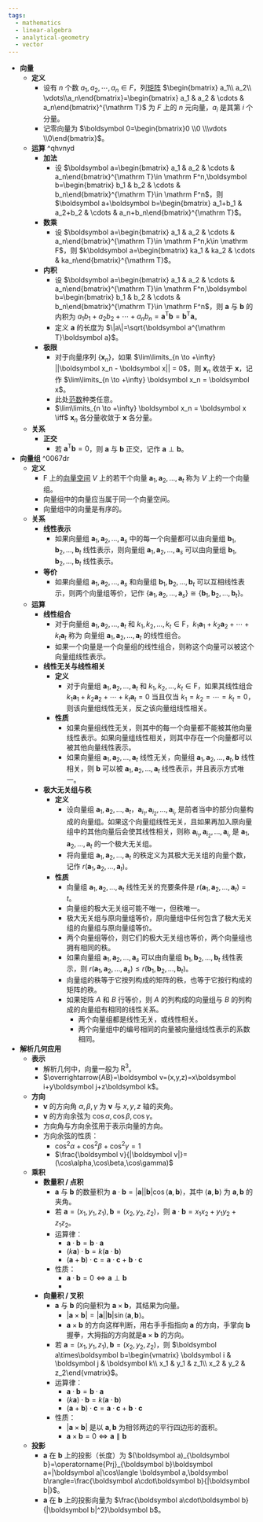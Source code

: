 ```yaml
---
tags:
  - mathematics
  - linear-algebra
  - analytical-geometry
  - vector
---
```

- **向量**
    - **定义**
        - 设有 $n$ 个数 $a_1,a_2,\cdots,a_n \in F$，列[矩阵](/notes/docs/mathematics/linear-algrbra/matrix) $\begin{bmatrix} a_1\\ a_2\\ \vdots\\a_n\end{bmatrix}=\begin{bmatrix} a_1 & a_2 & \cdots & a_n\end{bmatrix}^{\mathrm T}$ 为 $F$ 上的 $n$ 元向量，$a_i$ 是其第 $i$ 个分量。
        - 记零向量为 $\boldsymbol 0=\begin{bmatrix}0 \\0 \\\vdots \\0\end{bmatrix}$。
    - **运算** ^qhvnyd
        - **加法**
            - 设 $\boldsymbol a=\begin{bmatrix} a_1 & a_2 & \cdots & a_n\end{bmatrix}^{\mathrm T}\in \mathrm F^n,\boldsymbol b=\begin{bmatrix} b_1 & b_2 & \cdots & b_n\end{bmatrix}^{\mathrm T}\in \mathrm F^n$，则 $\boldsymbol a+\boldsymbol b=\begin{bmatrix} a_1+b_1 & a_2+b_2 & \cdots & a_n+b_n\end{bmatrix}^{\mathrm T}$。
        - **数乘**
            - 设 $\boldsymbol a=\begin{bmatrix} a_1 & a_2 & \cdots & a_n\end{bmatrix}^{\mathrm T}\in \mathrm F^n,k\in \mathrm F$，则 $k\boldsymbol a=\begin{bmatrix} ka_1 & ka_2 & \cdots & ka_n\end{bmatrix}^{\mathrm T}$。
        - **内积**
            - 设 $\boldsymbol a=\begin{bmatrix} a_1 & a_2 & \cdots & a_n\end{bmatrix}^{\mathrm T}\in \mathrm F^n,\boldsymbol b=\begin{bmatrix} b_1 & b_2 & \cdots & b_n\end{bmatrix}^{\mathrm T}\in \mathrm F^n$，则 $\boldsymbol a$ 与 $\boldsymbol b$ 的内积为 $a_1b_1+a_2b_2+\cdots+a_nb_n=\boldsymbol a^{\mathrm T}\boldsymbol b=\boldsymbol b^{\mathrm T}\boldsymbol a$。
            - 定义 $\boldsymbol a$ 的长度为 $\|a\|=\sqrt{\boldsymbol a^{\mathrm T}\boldsymbol a}$。
        - **极限**
            - 对于向量序列 $\{\boldsymbol x_n\}$，如果 $\lim\limits_{n \to +\infty} ||\boldsymbol x_n - \boldsymbol x|| = 0$，则 $\boldsymbol x_n$ 收敛于 $\boldsymbol x$，记作 $\lim\limits_{n \to +\infty} \boldsymbol x_n = \boldsymbol x$。
            - 此处[范数](/notes/docs/mathematics/linear-algrbra/norm)种类任意。
            - $\lim\limits_{n \to +\infty} \boldsymbol x_n = \boldsymbol x \iff$ $\boldsymbol x_n$ 各分量收敛于 $\boldsymbol x$ 各分量。
    - **关系**
        - **正交**
            - 若 $\boldsymbol a^{\mathrm T}\boldsymbol b=0$，则 $\boldsymbol a$ 与 $\boldsymbol b$ 正交，记作 $\boldsymbol a\perp\boldsymbol b$。
- **向量组** ^0067dr
    - **定义**
        - $\mathrm F$ 上的[向量空间](/notes/docs/mathematics/linear-algrbra/vector-space) $V$ 上的若干个向量 $\boldsymbol a_1,\boldsymbol a_2,\dots,\boldsymbol a_t$ 称为 $V$ 上的一个向量组。
        - 向量组中的向量应当属于同一个向量空间。
        - 向量组中的向量是有序的。
    - **关系**
        - **线性表示**
            - 如果向量组 $\boldsymbol a_1,\boldsymbol a_2,\dots,\boldsymbol a_s$  中的每一个向量都可以由向量组 $\boldsymbol b_1,\boldsymbol b_2,\dots,\boldsymbol b_t$ 线性表示，则向量组 $\boldsymbol a_1,\boldsymbol a_2,\dots,\boldsymbol a_s$ 可以由向量组 $\boldsymbol b_1,\boldsymbol b_2,\dots,\boldsymbol b_t$ 线性表示。
        - **等价**
            - 如果向量组 $\boldsymbol a_1,\boldsymbol a_2,\dots,\boldsymbol a_s$ 和向量组 $\boldsymbol b_1,\boldsymbol b_2,\dots,\boldsymbol b_t$ 可以互相线性表示，则两个向量组等价，记作 $\{\boldsymbol a_1,\boldsymbol a_2,\dots,\boldsymbol a_s\}\cong\{\boldsymbol b_1,\boldsymbol b_2,\dots,\boldsymbol b_t\}$。
    - **运算**
        - **线性组合**
            - 对于向量组 $\boldsymbol a_1,\boldsymbol a_2,\dots,\boldsymbol a_t$ 和 $k_1,k_2,\dots,k_t\in\mathrm F$，$k_1\boldsymbol a_1+k_2\boldsymbol a_2+\cdots+k_t\boldsymbol a_t$ 称为 向量组 $\boldsymbol a_1,\boldsymbol a_2,\dots,\boldsymbol a_t$ 的线性组合。
            - 如果一个向量是一个向量组的线性组合，则称这个向量可以被这个向量组线性表示。
        - **线性无关与线性相关**
            - **定义**
                - 对于向量组 $\boldsymbol a_1,\boldsymbol a_2,\dots,\boldsymbol a_t$ 和 $k_1,k_2,\dots,k_t\in\mathrm F$，如果其线性组合 $k_1\boldsymbol a_1+k_2\boldsymbol a_2+\cdots+k_t\boldsymbol a_t=0$ 当且仅当 $k_1=k_2=\cdots=k_t=0$，则该向量组线性无关，反之该向量组线性相关。
            - **性质**
                - 如果向量组线性无关，则其中的每一个向量都不能被其他向量线性表示。如果向量组线性相关，则其中存在一个向量都可以被其他向量线性表示。
                - 如果向量组 $\boldsymbol a_1,\boldsymbol a_2,\dots,\boldsymbol a_t$ 线性无关，向量组 $\boldsymbol a_1,\boldsymbol a_2,\dots,\boldsymbol a_t,\boldsymbol b$ 线性相关，则 $\boldsymbol b$ 可以被 $\boldsymbol a_1,\boldsymbol a_2,\dots,\boldsymbol a_t$ 线性表示，并且表示方式唯一。
        - **极大无关组与秩**
            - **定义**
                - 设向量组 $\boldsymbol a_1,\boldsymbol a_2,\dots,\boldsymbol a_t$，$\boldsymbol a_{i_1},\boldsymbol a_{i_2},\dots,\boldsymbol a_{i_r}$ 是前者当中的部分向量构成的向量组。如果这个向量组线性无关，且如果再加入原向量组中的其他向量后会使其线性相关，则称 $\boldsymbol a_{i_1},\boldsymbol a_{i_2},\dots,\boldsymbol a_{i_r}$ 是 $\boldsymbol a_1,\boldsymbol a_2,\dots,\boldsymbol a_t$ 的一个极大无关组。
                - 将向量组 $\boldsymbol a_1,\boldsymbol a_2,\dots,\boldsymbol a_t$ 的秩定义为其极大无关组的向量个数，记作 $r(\boldsymbol a_1,\boldsymbol a_2,\dots,\boldsymbol a_t)$。
            - **性质**
                - 向量组 $\boldsymbol a_1,\boldsymbol a_2,\dots,\boldsymbol a_t$ 线性无关的充要条件是 $r(\boldsymbol a_1,\boldsymbol a_2,\dots,\boldsymbol a_t)=t$。
                - 向量组的极大无关组可能不唯一，但秩唯一。
                - 极大无关组与原向量组等价，原向量组中任何包含了极大无关组的向量组与原向量组等价。
                - 两个向量组等价，则它们的极大无关组也等价，两个向量组也拥有相同的秩。
                - 如果向量组 $\boldsymbol a_1,\boldsymbol a_2,\dots,\boldsymbol a_s$ 可以由向量组 $\boldsymbol b_1,\boldsymbol b_2,\dots,\boldsymbol b_t$ 线性表示，则 $r(\boldsymbol a_1,\boldsymbol a_2,\dots,\boldsymbol a_s)\le r(\boldsymbol b_1,\boldsymbol b_2,\dots,\boldsymbol b_t)$。
                - 向量组的秩等于它按列构成的矩阵的秩，也等于它按行构成的矩阵的秩。
                - 如果矩阵 $A$ 和 $B$ 行等价，则 $A$ 的列构成的向量组与 $B$ 的列构成的向量组有相同的线性关系。
                    - 两个向量组都是线性无关，或线性相关。
                    - 两个向量组中的编号相同的向量被向量组线性表示的系数相同。
- **解析几何应用**
    - **表示**
        - 解析几何中，向量一般为 $\mathrm R^3$。
        - $\overrightarrow{AB}=\boldsymbol v=(x,y,z)=x\boldsymbol i+y\boldsymbol j+z\boldsymbol k$。
    - **方向**
        - $\boldsymbol v$ 的方向角 $\alpha,\beta,\gamma$ 为 $\boldsymbol v$ 与 $x,y,z$ 轴的夹角。
        - $\boldsymbol v$ 的方向余弦为 $\cos\alpha,\cos\beta,\cos\gamma$。
        - 方向角与方向余弦用于表示向量的方向。
        - 方向余弦的性质：
            - $\cos^2\alpha+\cos^2\beta+\cos^2\gamma=1$
            - $\frac{\boldsymbol v}{|\boldsymbol v|}=(\cos\alpha,\cos\beta,\cos\gamma)$
    - **乘积**
        - **数量积 / 点积**
            - $\boldsymbol a$ 与 $\boldsymbol b$ 的数量积为 $\boldsymbol a\cdot\boldsymbol b=|\boldsymbol a||\boldsymbol b|\cos\langle \boldsymbol a,\boldsymbol b\rangle$，其中 $\langle \boldsymbol a,\boldsymbol b\rangle$ 为 $\boldsymbol a,\boldsymbol b$ 的夹角。
            - 若 $\boldsymbol a=(x_1,y_1,z_1),\boldsymbol b=(x_2,y_2,z_2)$，则 $\boldsymbol a\cdot\boldsymbol b=x_1x_2+y_1y_2+z_1z_2$。
            - 运算律：
                - $\boldsymbol a\cdot\boldsymbol b=\boldsymbol b\cdot\boldsymbol a$
                - $(k\boldsymbol a)\cdot\boldsymbol b=k(\boldsymbol a\cdot\boldsymbol b)$
                - $(\boldsymbol a+\boldsymbol b)\cdot \boldsymbol c=\boldsymbol a\cdot\boldsymbol c+\boldsymbol b\cdot\boldsymbol c$
            - 性质：
                - $\boldsymbol a\cdot\boldsymbol b=0 \iff \boldsymbol a\perp\boldsymbol b$
                -
        - **向量积 / 叉积**
            - $\boldsymbol a$ 与 $\boldsymbol b$ 的向量积为 $\boldsymbol a\times\boldsymbol b$，其结果为向量。
                - $|\boldsymbol a\times\boldsymbol b|=|\boldsymbol a||\boldsymbol b|\sin\langle \boldsymbol a,\boldsymbol b\rangle$。
                - $\boldsymbol a\times\boldsymbol b$ 的方向这样判断，用右手手指指向 $\boldsymbol a$ 的方向，手掌向 $\boldsymbol b$ 握拳，大拇指的方向就是$\boldsymbol a\times\boldsymbol b$ 的方向。
            - 若 $\boldsymbol a=(x_1,y_1,z_1),\boldsymbol b=(x_2,y_2,z_2)$，则 $\boldsymbol a\times\boldsymbol b=\begin{vmatrix} \boldsymbol i & \boldsymbol j & \boldsymbol k\\ x_1 & y_1 & z_1\\ x_2 & y_2 & z_2\end{vmatrix}$。
            - 运算律：
                - $\boldsymbol a\cdot\boldsymbol b=\boldsymbol b\cdot\boldsymbol a$
                - $(k\boldsymbol a)\cdot\boldsymbol b=k(\boldsymbol a\cdot\boldsymbol b)$
                - $(\boldsymbol a+\boldsymbol b)\cdot \boldsymbol c=\boldsymbol a\cdot\boldsymbol c+\boldsymbol b\cdot\boldsymbol c$
            - 性质：
                - $|\boldsymbol a\times\boldsymbol b|$ 是以 $\boldsymbol a,\boldsymbol b$ 为相邻两边的平行四边形的面积。
                - $\boldsymbol a\times\boldsymbol b=0 \iff \boldsymbol a\parallel\boldsymbol b$
    - **投影**
        - $\boldsymbol a$ 在 $\boldsymbol b$ 上的投影（长度）为 $(\boldsymbol a)_{\boldsymbol b}=\operatorname{Prj}_{\boldsymbol b}\boldsymbol a=|\boldsymbol a|\cos\langle \boldsymbol a,\boldsymbol b\rangle=\frac{\boldsymbol a\cdot\boldsymbol b}{|\boldsymbol b|}$。
        - $\boldsymbol a$ 在 $\boldsymbol b$ 上的投影向量为 $\frac{\boldsymbol a\cdot\boldsymbol b}{|\boldsymbol b|^2}\boldsymbol b$。
